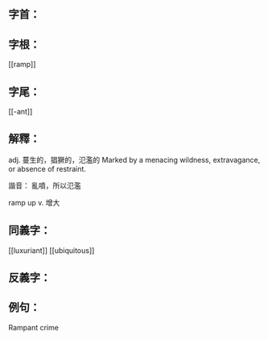 
## 字首：

## 字根：
[[ramp]]
## 字尾：
[[-ant]]


## 解釋：
adj.
蔓生的，猖獗的，氾濫的
Marked by a menacing wildness, extravagance, or absence of restraint.

諧音：
亂噴，所以氾濫

ramp up
v.
增大
## 同義字：
[[luxuriant]]
[[ubiquitous]]

## 反義字：

## 例句：
Rampant crime
